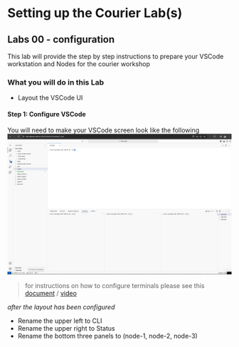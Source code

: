 # Setting up the Courier Lab(s)

## Labs 00 - configuration
This lab will provide the step by step instructions to prepare your VSCode workstation and Nodes for the courier workshop

### What you will do in this Lab
- Layout the VSCode UI 

#### Step 1: Configure VSCode

You will need to make your VSCode screen look like the following    
![screen layout](./images/02-01-layout.png)
> for instructions on how to configure terminals please see this [document](../../../../environment/README.md) / [video](../../../../environment/videos/vscode-server.mp4)

_after the layout has been configured_
- Rename the upper left to CLI
- Rename the upper right to Status
- Rename the bottom three panels to (node-1, node-2, node-3)